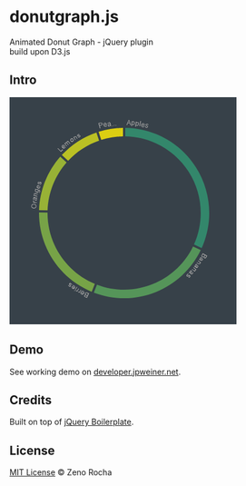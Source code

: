 # donutgraph.js
Animated Donut Graph - jQuery plugin<br>
build upon D3.js<br>

## Intro
![preview](https://github.com/jpweinerdev/donutgraph.js/blob/main/intro.png)<br>

## Demo

See working demo on [developer.jpweiner.net](http://developer.jpweiner.net/donutgraph.html).


## Credits

Built on top of [jQuery Boilerplate](http://jqueryboilerplate.com).

## License

[MIT License](http://zenorocha.mit-license.org/) © Zeno Rocha
